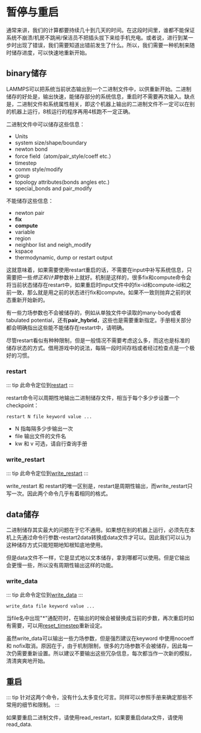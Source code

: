 # 暂停与重启

通常来讲，我们的计算都要持续几十到几天的时间。在这段时间里，谁都不能保证系统不崩溃/机房不跳闸/保洁员不把插头拔下来给手机充电。或者说，进行到某一步时出现了错误，我们需要知道出错前发生了什么。所以，我们需要一种机制来随时储存进度，可以快速地重新开始。

## binary储存

LAMMPS可以把系统当前状态输出到一个二进制文件中，以供重新开始。二进制储存的好处是，输出快速，能储存部分的系统信息，重启时不需要再次输入。缺点是，二进制文件和系统属性相关，即这个机器上输出的二进制文件不一定可以在别的机器上运行，8核运行的程序再用4核跑不一定正确。

二进制文件中可以储存这些信息：

* Units
* system size/shape/boundary
* newton bond
* force field（atom/pair_style/coeff etc.）
* timestep
* comm style/modify
* group
* topology attributes(bonds angles etc.)
* special_bonds and pair_modify

不能储存这些信息：

* newton pair
* **fix**
* **compute**
* variable
* region
* neighbor list and neigh_modify
* kspace
* thermodynamic, dump or restart output

这就意味着，如果需要使用restart重启的话，不需要在input中补写系统信息，只需要把一些*修正和计算*参数补上就好。机制是这样的，很多fix和compute命令会将当前状态储存在restart中，如果重启时input文件中的fix-id和compute-id和之前一致，那么就是用之前的状态进行fix和compute。如果不一致则抛弃之前的状态重新开始新的。

有一些力场参数也不会被储存的，例如从单独文件中读取的many-body或者tabulated potential，还有**pair_hybrid**，这些也是需要重新指定。手册相关部分都会明确指出这些能不能储存在restart中，请明确。

尽管restart看似有种种限制，但是一般情况不需要考虑这么多，而这也是标准的储存状态的方式。借用游戏中的说法，每隔一段时间存档或者经过检查点是一个极好的习惯。

### restart

::: tip
此命令定位到[restart](https://lammps.sandia.gov/doc/restart.html)
:::

restart命令可以周期性地输出二进制储存文件，相当于每个多少步设置一个checkpoint：

```
restart N file keyword value ...

```

* N 指每隔多少步输出一次
* file 输出文件的文件名
* kw 和 v 可选，请自行查询手册

### write_restart

::: tip
此命令定位到[write_restart](https://lammps.sandia.gov/doc/write_restart.html)
:::

write_restart 和 restart的唯一区别是，restart是周期性输出，而write_restart只写一次。因此两个命令几乎有着相同的格式。

## data储存

二进制储存其实最大的问题在于它不通用。如果想在别的机器上运行，必须先在本机上先通过命令行参数-restart2data转换成data文件才可以。因此我们可以认为这种储存方式只能短期地知根知底地使用。

但是data文件不一样，它是显式地以文本储存，拿到哪都可以使用。但是它输出会更慢一些，所以没有周期性输出这样的功能。

### write_data

::: tip
此命令定位到[write_data](https://lammps.sandia.gov/doc/write_data.html)
:::

```
write_data file keyword value ...
```

当file名中出现"*"通配符时，在输出的时候会被替换成当前的步数，再次重启时如有需要，可以用[reset_timestep](https://lammps.sandia.gov/doc/reset_timestep.html)重新设定。

虽然write_data可以输出一些力场参数，但是强烈建议在keyword 中使用nocoeff 和 nofix取消。原因在于，由于机制限制，很多的力场参数不会被储存，因此每一次仍需要重新设置。所以建议不要输出这些冗杂信息，每次都当作一次新的模拟，清清爽爽地开始。

## 重启 

::: tip
针对这两个命令，没有什么太多变化可言。同样可以参照手册来确定那些不常用的细节和限制。
:::

如果要重启二进制文件，请使用read_restart，如果要重启data文件，请使用read_data. 